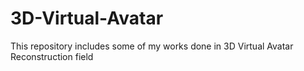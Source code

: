 # 3D-Virtual-Avatar
This repository includes some of my works done in 3D Virtual Avatar Reconstruction field 
